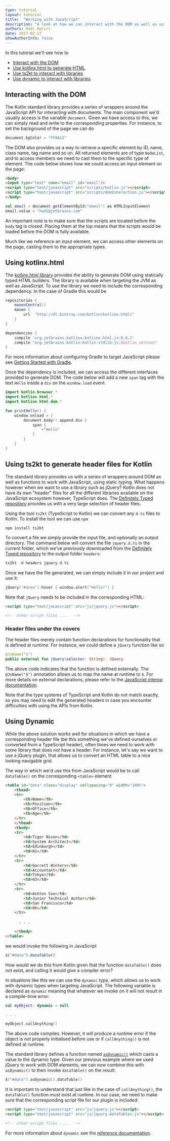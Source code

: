 ```yaml
---
type: tutorial
layout: tutorial
title:  "Working with JavaScript"
description: "A look at how we can interact with the DOM as well as using JavaScript libraries"
authors: Hadi Hariri 
date: 2017-02-27
showAuthorInfo: false
---
```



In this tutorial we'll see how to

* [Interact with the DOM](#interacting-with-the-dom)
* [Use kotlinx.html to generate HTML](#using-kotlinxhtml)
* [Use ts2kt to interact with libraries](#using-ts2kt-to-generate-header-files-for-kotlin)
* [Use dynamic to interact with libraries](#using-dynamic)



## Interacting with the DOM

The Kotlin standard library provides a series of wrappers around the JavaScript API for interacting with documents. The main component we'd usually access is the variable `document`. Given we have access to this, we can simply read and write to the corresponding properties. For instance, to set the background of the page we can do


```kotlin
document.bgColor = "FFAA12" 
```

The DOM also provides us a way to retrieve a specific element by ID, name, class name, tag name and so on. All returned elements are of type `NodeList`, and to access members we need to cast them to the specific type of element. The code below shows how we could access an input
element on the page:

```html
<body>
<input type="text" name="email" id="email"/>
<script type="text/javascript" src="scripts/kotlin.js"></script>
<script type="text/javascript" src="scripts/domInteraction.js"></script>
</body>
```

```kotlin
val email = document.getElementById("email") as HTMLInputElement
email.value = "hadi@jetbrains.com"
```

An important note is to make sure that the scripts are located before the ``body`` tag is closed. Placing them at the top means that the scripts would be loaded before the DOM is fully available.

Much like we reference an input element, we can access other elements on the page, casting them to the appropriate types. 

## Using kotlinx.html

The [kotlinx.html library](http://www.github.com/kotlin/kotlinx.html) provides the ability to generate DOM using statically typed HTML builders.
The library is available when targeting the JVM as well as JavaScript. To use the library we need to include the corresponding
dependency. In the case of Gradle this would be 

```groovy
repositories {
    mavenCentral()
    maven {
        url  "http://dl.bintray.com/kotlin/kotlinx.html/"
    }
}

dependencies {
    compile 'org.jetbrains.kotlinx:kotlinx.html.js:0.6.1'
    compile "org.jetbrains.kotlin:kotlin-stdlib-js:$kotlin_version"
}
```

For more information about configuring Gradle to target JavaScript please see [Getting Started with Gradle](getting-started-gradle/getting-started-with-gradle.html).

Once the dependency is included, we can access the different interfaces provided to generate DOM. The code below will add a new ```span``` tag with the text ```Hello``` inside a ```div``` on the
`window.load` event.

```kotlin
import kotlin.browser.*
import kotlinx.html.*
import kotlinx.html.dom.*

fun printHello() {
    window.onload = {
        document.body!!.append.div {
            span {
                +"Hello"
            }
        }
    }
}
```

## Using ts2kt to generate header files for Kotlin

The standard library provides us with a series of wrappers around DOM as well as functions to work with JavaScript, using static typing. What happens however
when we want to use a library such as jQuery? Kotlin does not have its own "header" files for all the different libraries available on the JavaScript ecosystem
however, TypeScript does. The [Definitely Typed repository](https://github.com/DefinitelyTyped/DefinitelyTyped/)  provides us with a very large selection of header files. 

Using the tool `ts2kt` (TypeScript to Kotlin) we can convert any `d.ts` files to Kotlin. To install the tool we can use `npm`

```kotlin
npm install ts2kt
```

To convert a file we simply provide the input file, and optionally an output directory. The command below will convert the file `jquery.d.ts` in the current folder, which we've previously
 downloaded from the [Definitely Typed repository](https://github.com/DefinitelyTyped/DefinitelyTyped/blob/types/jquery/jquery.d.ts) to the output folder `headers`:

```kotlin
ts2kt -d headers jquery.d.ts 
```

Once we have the file generated, we can simply include it in our project and use it:

```kotlin
jQuery("#area").hover { window.alert("Hello!") }
```

Note that ```jQuery``` needs to be included in the corresponding HTML:

```html
<script type="text/javascript" src="js/jquery.js"></script>

<!-- other script files ....  -->
```

### Header files under the covers 

The header files merely contain function declarations for functionality that is defined at runtime. For instance, we could define a ```jQuery``` function like so

```kotlin
@JsName("$")
public external fun jQuery(selector: String): JQuery
```

The above code indicates that the function is defined externally. The ```@JsName("$")``` annotation allows us to map the name at runtime to ```$```. 
For more details on external declarations, please refer to the [JavaScript interop documentation](/docs/reference/js-interop.html#external-modifier).

Note that the type systems of TypeScript and Kotlin do not match exactly, so you may need to edit the generated headers in case
you encounter difficulties with using the APIs from Kotlin.


## Using Dynamic 

While the above solution works well for situations in which we have a corresponding header file (be this something we've defined ourselves or converted from a TypeScript header), often times
we need to work with some library that does not have a header. For instance, let's say we want to use a jQuery plugin, that allows us to convert an HTML table to a nice looking navigable grid.

The way in which we'd use this from JavaScript would be to call ```dataTable()``` on the corresponding ```<table>``` element

```html
<table id="data" class="display" cellspacing="0" width="100%">
    <thead>
    <tr>
        <th>Name</th>
        <th>Position</th>
        <th>Office</th>
        <th>Age</th>
    </tr>
    </thead>
    <tbody>
    <tr>
        <td>Tiger Nixon</td>
        <td>System Architect</td>
        <td>Edinburgh</td>
        <td>61</td>
    </tr>
    <tr>
        <td>Garrett Winters</td>
        <td>Accountant</td>
        <td>Tokyo</td>
        <td>63</td>
    </tr>
    <tr>
        <td>Ashton Cox</td>
        <td>Junior Technical Author</td>
        <td>San Francisco</td>
        <td>66</td>
    </tr>
    
      . . . 
    
    </tbody>
</table>
```

we would invoke the following in JavaScript

```javascript
$("#data").dataTable()
```

How would we do this from Kotlin given that the function ```dataTable()``` does not exist, and calling it would give a compiler error?

In situations like this we can use the ```dynamic``` type, which allows us to work with dynamic types when targeting JavaScript. The following
variable is declared as ```dynamic``` meaning that whatever we invoke on it will not result in a compile-time error:

```kotlin
val myObject: dynamic = null

. . .

myObject.callAnything()
```

The above code compiles. However, it will produce a runtime error if the object is not properly initialised before use or if ```callAnything()``` is not
 defined at runtime.
 
The standard library defines a function named [`asDynamic()`](/api/latest/jvm/stdlib/kotlin.js/as-dynamic.html) which casts a value to the dynamic type.
Given our previous example where we used jQuery to work with DOM elements, we can now combine this with `asDynamic()` to then invoke `dataTable()` on the result:

```kotlin
$("#data").asDynamic().dataTable()
```

It is important to understand that just like in the case of `callAnything()`, the `dataTable()` function must exist at runtime. In our case, we need to make
sure that the corresponding script file for our plugin is included:

```html
<script type="text/javascript" src="js/jquery.js"></script>
<script type="text/javascript" src="js/jquery.dataTables.js"></script>

<!-- other script files ....  -->
```

For more information about ```dynamic``` see the [reference documentation](../../reference/dynamic-type.html).
